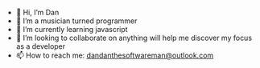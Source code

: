 - 👋 Hi, I’m Dan
- 👀 I’m a musician turned programmer
- 🌱 I’m currently learning javascript
- 💞️ I’m looking to collaborate on anything will help me discover my focus as a developer
- 📫 How to reach me: dandanthesoftwareman@outlook.com

<!---
dandanthesoftwareman/dandanthesoftwareman is a ✨ special ✨ repository because its `README.md` (this file) appears on your GitHub profile.
You can click the Preview link to take a look at your changes.
--->

